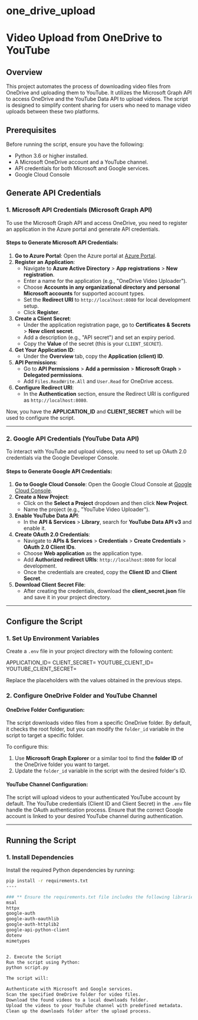 # one_drive_upload
# **Video Upload from OneDrive to YouTube**

## **Overview**

This project automates the process of downloading video files from OneDrive and uploading them to YouTube. It utilizes the Microsoft Graph API to access OneDrive and the YouTube Data API to upload videos. The script is designed to simplify content sharing for users who need to manage video uploads between these two platforms.

## **Prerequisites**

Before running the script, ensure you have the following:
- Python 3.6 or higher installed.
- A Microsoft OneDrive account and a YouTube channel.
- API credentials for both Microsoft and Google services.
- Google Cloud Console

## **Generate API Credentials**

### **1. Microsoft API Credentials (Microsoft Graph API)**

To use the Microsoft Graph API and access OneDrive, you need to register an application in the Azure portal and generate API credentials.

#### **Steps to Generate Microsoft API Credentials:**

1. **Go to Azure Portal**: Open the Azure portal at [Azure Portal](https://portal.azure.com/).
2. **Register an Application**:
    - Navigate to **Azure Active Directory** > **App registrations** > **New registration**.
    - Enter a name for the application (e.g., "OneDrive Video Uploader").
    - Choose **Accounts in any organizational directory and personal Microsoft accounts** for supported account types.
    - Set the **Redirect URI** to `http://localhost:8080` for local development setup.
    - Click **Register**.
3. **Create a Client Secret**:
    - Under the application registration page, go to **Certificates & Secrets** > **New client secret**.
    - Add a description (e.g., "API secret") and set an expiry period.
    - Copy the **Value** of the secret (this is your `CLIENT_SECRET`).
4. **Get Your Application ID**:
    - Under the **Overview** tab, copy the **Application (client) ID**.
5. **API Permissions**:
    - Go to **API Permissions** > **Add a permission** > **Microsoft Graph** > **Delegated permissions**.
    - Add `Files.ReadWrite.All` and `User.Read` for OneDrive access.
6. **Configure Redirect URI**:
    - In the **Authentication** section, ensure the Redirect URI is configured as `http://localhost:8080`.

Now, you have the **APPLICATION_ID** and **CLIENT_SECRET** which will be used to configure the script.

---

### **2. Google API Credentials (YouTube Data API)**

To interact with YouTube and upload videos, you need to set up OAuth 2.0 credentials via the Google Developer Console.

#### **Steps to Generate Google API Credentials:**

1. **Go to Google Cloud Console**: Open the Google Cloud Console at [Google Cloud Console](https://console.cloud.google.com/).
2. **Create a New Project**:
    - Click on the **Select a Project** dropdown and then click **New Project**.
    - Name the project (e.g., "YouTube Video Uploader").
3. **Enable YouTube Data API**:
    - In the **API & Services** > **Library**, search for **YouTube Data API v3** and enable it.
4. **Create OAuth 2.0 Credentials**:
    - Navigate to **APIs & Services** > **Credentials** > **Create Credentials** > **OAuth 2.0 Client IDs**.
    - Choose **Web application** as the application type.
    - Add **Authorized redirect URIs**: `http://localhost:8080` for local development.
    - Once the credentials are created, copy the **Client ID** and **Client Secret**.
5. **Download Client Secret File**:
    - After creating the credentials, download the **client_secret.json** file and save it in your project directory.

---

## **Configure the Script**

### **1. Set Up Environment Variables**

Create a `.env` file in your project directory with the following content:

APPLICATION_ID=<Your Microsoft Application ID> CLIENT_SECRET=<Your Microsoft Client Secret> YOUTUBE_CLIENT_ID=<Your YouTube Client ID> YOUTUBE_CLIENT_SECRET=<Your YouTube Client Secret>


Replace the placeholders with the values obtained in the previous steps.

### **2. Configure OneDrive Folder and YouTube Channel**

#### **OneDrive Folder Configuration:**

The script downloads video files from a specific OneDrive folder. By default, it checks the root folder, but you can modify the `folder_id` variable in the script to target a specific folder.

To configure this:
1. Use **Microsoft Graph Explorer** or a similar tool to find the **folder ID** of the OneDrive folder you want to target.
2. Update the `folder_id` variable in the script with the desired folder's ID.

#### **YouTube Channel Configuration:**

The script will upload videos to your authenticated YouTube account by default. The YouTube credentials (Client ID and Client Secret) in the `.env` file handle the OAuth authentication process. Ensure that the correct Google account is linked to your desired YouTube channel during authentication.

---

## **Running the Script**

### **1. Install Dependencies**

Install the required Python dependencies by running:

```bash
pip install -r requirements.txt
----

### ** Ensure the requirements.txt file includes the following libraries:
msal
httpx
google-auth
google-auth-oauthlib
google-auth-httplib2
google-api-python-client
dotenv
mimetypes


2. Execute the Script
Run the script using Python:
python script.py

The script will:

Authenticate with Microsoft and Google services.
Scan the specified OneDrive folder for video files.
Download the found videos to a local downloads folder.
Upload the videos to your YouTube channel with predefined metadata.
Clean up the downloads folder after the upload process.
